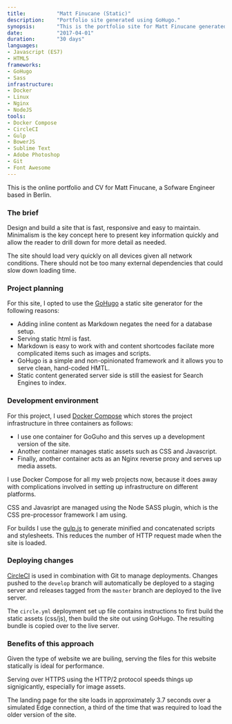 ```yaml
---
title: 			"Matt Finucane (Static)"
description:	"Portfolio site generated using GoHugo."
synopsis:		"This is the portfolio site for Matt Finucane generated using the GoHugo static site generator."
date:			"2017-04-01"
duration:		"30 days"
languages: 		
- Javascript (ES7)
- HTML5
frameworks:
- GoHugo
- Sass
infrastructure: 
- Docker
- Linux
- Nginx
- NodeJS
tools:
- Docker Compose
- CircleCI
- Gulp
- BowerJS
- Sublime Text
- Adobe Photoshop
- Git
- Font Awesome
---
```


This is the online portfolio and CV for Matt Finucane, a Sofware Engineer based in Berlin.

### The brief
Design and build a site that is fast, responsive and easy to maintain. Minimalism is the key concept here to present key information quickly and allow the reader to drill down for more detail as needed.

The site should load very quickly on all devices given all network conditions. There should not be too many external dependencies that could slow down loading time.

### Project planning
For this site, I opted to use the [GoHugo](https://gohugo.io) a static site generator for the following reasons:

- Adding inline content as Markdown negates the need for a database setup.
- Serving static html is fast.
- Markdown is easy to work with and content shortcodes facilate more complicated items such as images and scripts.
- GoHugo is a simple and non-opinionated framework and it allows you to serve clean, hand-coded HMTL.
- Static content generated server side is still the easiest for Search Engines to index.

### Development environment
For this project, I used [Docker Compose](https://docs.docker.com/compose/) which stores the project infrastructure in three containers as follows:

- I use one container for GoGuho and this serves up a development version of the site. 
- Another container manages static assets such as CSS and Javascript.
- Finally, another container acts as an Nginx reverse proxy and serves up media assets.

I use Docker Compose for all my web projects now, because it does away with complications involved in setting up infrastructure on different platforms.

CSS and Javasript are managed using the Node SASS plugin, which is the CSS pre-processor framework I am using.

For builds I use the [gulp.js](http://gulpjs.com/) to generate minified and concatenated scripts and stylesheets. This reduces the number of HTTP request made when the site is loaded.

### Deploying changes
[CircleCI](https://circleci.com/) is used in combination with Git to manage deployments. Changes pushed to the `develop` branch will automatically be deployed to a staging server and releases tagged from the `master` branch are deployed to the live server.

The `circle.yml` deployment set up file contains instructions to first build the static assets (css/js), then build the site out using GoHugo. The resulting bundle is copied over to the live server.

### Benefits of this approach
Given the type of website we are builing, serving the files for this website statically is ideal for performance.

Serving over HTTPS using the HTTP/2 protocol speeds things up signigicantly, especially for image assets.

The landing page for the site loads in approximately 3.7 seconds over a simulated Edge connection, a third of the time that was required to load the older version of the site.